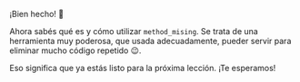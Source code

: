 ¡Bien hecho! :tada:

Ahora sabés qué es y cómo utilizar `method_mising`. Se trata de una herramienta muy poderosa, que usada adecuadamente, pueder servir para eliminar mucho código repetido :wink:.

Eso significa que ya estás listo para la próxima lección. ¡Te esperamos!